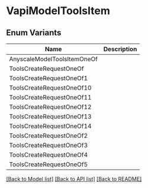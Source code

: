 # VapiModelToolsItem

## Enum Variants

| Name | Description |
|---- | -----|
| AnyscaleModelToolsItemOneOf |  |
| ToolsCreateRequestOneOf |  |
| ToolsCreateRequestOneOf1 |  |
| ToolsCreateRequestOneOf10 |  |
| ToolsCreateRequestOneOf11 |  |
| ToolsCreateRequestOneOf12 |  |
| ToolsCreateRequestOneOf13 |  |
| ToolsCreateRequestOneOf14 |  |
| ToolsCreateRequestOneOf2 |  |
| ToolsCreateRequestOneOf3 |  |
| ToolsCreateRequestOneOf4 |  |
| ToolsCreateRequestOneOf5 |  |

[[Back to Model list]](../README.md#documentation-for-models) [[Back to API list]](../README.md#documentation-for-api-endpoints) [[Back to README]](../README.md)


